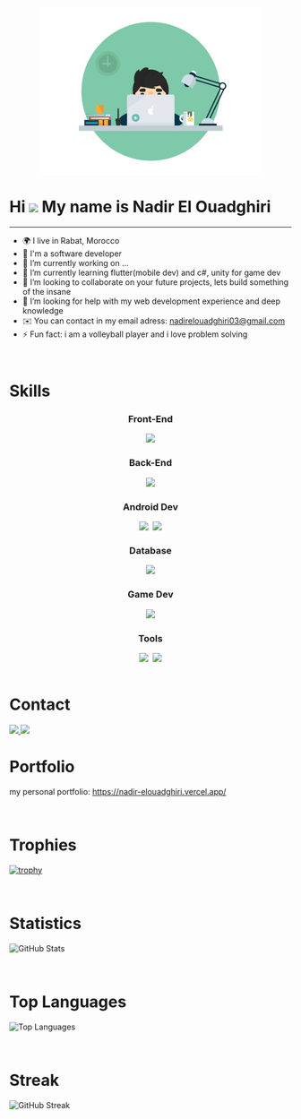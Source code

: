 
<div align="center">
  <img src="./my.gif" align="center" width="400px" />
</div>

Hi <img src="https://github.com/user-attachments/assets/eca030c6-0c40-4a71-b65a-fb8c73f933c7" height="40px" /> My name is Nadir El Ouadghiri
======================================================================================================================================
-----------------------------------------------------------------------------------------------------------------

- 🌍  I live in Rabat, Morocco
- 🧠  I'm a software developer
- 🔭 I’m currently working on ...
- 🌱 I’m currently learning flutter(mobile dev) and c#, unity for game dev
- 👯 I’m looking to collaborate on your future projects, lets build something of the insane
- 🤔 I’m looking for help with my web development experience and deep knowledge
- ✉️  You can contact in my email adress: [nadirelouadghiri03@gmail.com](mailto:nadirelouadghiri03@gmail.com)
- ⚡ Fun fact: i am a volleyball player and i love problem solving

<br>

# Skills
<div align="center">
  <h3>Front-End</h3>
  <img src="https://skillicons.dev/icons?i=html,css,bootstrap,js,ts,react,next,tailwind,mui" />
  <h3>Back-End</h3>
  <img src="https://skillicons.dev/icons?i=php,express,nodejs,python" />
  <h3>Android Dev</h3>
  <img src="https://user-images.githubusercontent.com/25181517/185062810-7ee0c3d2-17f2-4a98-9d8a-a9576947692b.png" height="47px" />&nbsp;
  <img src="https://skillicons.dev/icons?i=dart,flutter" />
  <h3>Database</h3>
  <img src="https://skillicons.dev/icons?i=mysql,firebase" />
  <h3>Game Dev</h3>
  <img src="https://skillicons.dev/icons?i=cs,unity" />
  <h3>Tools</h3>
  <img src="https://skillicons.dev/icons?i=git,powershell,vite,npm,yarn,visualstudio,vscode,androidstudio,pycharm" />&nbsp;
  <img src="https://user-images.githubusercontent.com/25181517/192108890-200809d1-439c-4e23-90d3-b090cf9a4eea.png" height="47px" />
</div>

<br>

# Contact
<a href="https://www.linkedin.com/in/nadir-el-ouadghiri-518080209/">
  <img src="https://skillicons.dev/icons?i=linkedin" />
</a>
<a href="mailto:nadirelouadghiri03@gmail.com">
  <img src="https://skillicons.dev/icons?i=gmail" />
</a>

<br>

# Portfolio
my personal portfolio: <a href="https://nadir-elouadghiri.vercel.app/">https://nadir-elouadghiri.vercel.app/</a>

<br>

# Trophies
[![trophy](https://github-profile-trophy.vercel.app/?username=Nadir2225)](https://github.com/Nadir2225/github-profile-trophy)

<br>

# Statistics
![GitHub Stats](https://github-readme-stats.vercel.app/api?username=Nadir2225&show_icons=true&theme=radical)

<br>

# Top Languages
![Top Languages](https://github-readme-stats.vercel.app/api/top-langs/?username=Nadir2225&layout=compact&theme=radical)

<br>

# Streak
![GitHub Streak](https://github-readme-streak-stats.herokuapp.com/?user=Nadir2225)




